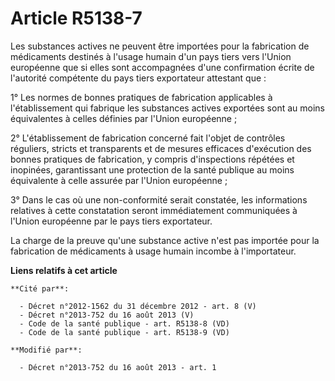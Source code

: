 # Article R5138-7

Les substances actives ne peuvent être importées pour la fabrication de médicaments destinés à l'usage humain d'un pays tiers
vers l'Union européenne que si elles sont accompagnées d'une confirmation écrite de l'autorité compétente du pays tiers
exportateur attestant que :

1° Les normes de bonnes pratiques de fabrication applicables à l'établissement qui fabrique les substances actives exportées
sont au moins équivalentes à celles définies par l'Union européenne ;

2° L'établissement de fabrication concerné fait l'objet de contrôles réguliers, stricts et transparents et de mesures
efficaces d'exécution des bonnes pratiques de fabrication, y compris d'inspections répétées et inopinées, garantissant une
protection de la santé publique au moins équivalente à celle assurée par l'Union européenne ;

3° Dans le cas où une non-conformité serait constatée, les informations relatives à cette constatation seront immédiatement
communiquées à l'Union européenne par le pays tiers exportateur.

La charge de la preuve qu'une substance active n'est pas importée pour la fabrication de médicaments à usage humain incombe à
l'importateur.

**Liens relatifs à cet article**

	**Cité par**:

	  - Décret n°2012-1562 du 31 décembre 2012 - art. 8 (V)
	  - Décret n°2013-752 du 16 août 2013 (V)
	  - Code de la santé publique - art. R5138-8 (VD)
	  - Code de la santé publique - art. R5138-9 (VD)

	**Modifié par**:

	  - Décret n°2013-752 du 16 août 2013 - art. 1

